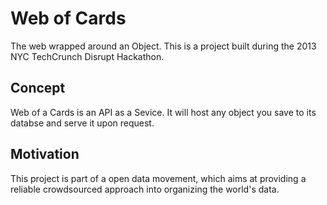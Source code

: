 Web of Cards
==========

The web wrapped around an Object. This is a project built during the 2013 NYC TechCrunch Disrupt Hackathon.

Concept
-------

Web of a Cards is an API as a Sevice. It will host any object you save to its databse and serve it upon request.

Motivation
----------

This project is part of a open data movement, which aims at providing a reliable crowdsourced approach into organizing the world's data.
